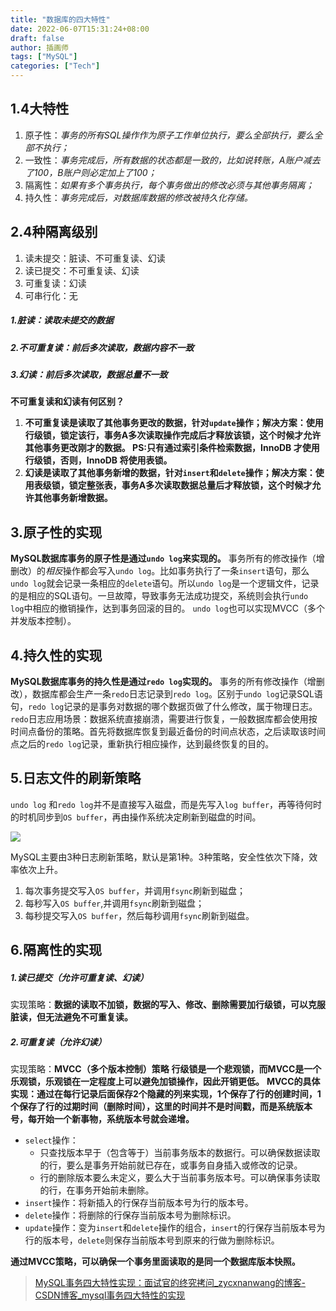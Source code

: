 ```yaml
---
title: "数据库的四大特性"
date: 2022-06-07T15:31:24+08:00
draft: false
author: 插画师
tags: ["MySQL"]
categories: ["Tech"]
---
```


## 1.4大特性
1. 原子性：*事务的所有SQL操作作为原子工作单位执行，要么全部执行，要么全部不执行；*
2. 一致性：*事务完成后，所有数据的状态都是一致的，比如说转账，A账户减去了100，B账户则必定加上了100；*
3. 隔离性：*如果有多个事务执行，每个事务做出的修改必须与其他事务隔离；*
4. 持久性：*事务完成后，对数据库数据的修改被持久化存储。*

## 2.4种隔离级别
1. 读未提交：脏读、不可重复读、幻读
2. 读已提交：不可重复读、幻读
3. 可重复读：幻读
4. 可串行化：无
##### 1.脏读：读取未提交的数据
##### 2.不可重复读：前后多次读取，数据内容不一致
##### 3.幻读：前后多次读取，数据总量不一致
**不可重复读和幻读有何区别？**
1. **不可重复读是读取了其他事务更改的数据，针对`update`操作；解决方案：使用行级锁，锁定该行，事务A多次读取操作完成后才释放该锁，这个时候才允许其他事务更改刚才的数据。
   PS:只有通过索引条件检索数据，InnoDB 才使用行级锁，否则，InnoDB 将使用表锁。**
2. **幻读是读取了其他事务新增的数据，针对`insert`和`delete`操作；解决方案：使用表级锁，锁定整张表，事务A多次读取数据总量后才释放锁，这个时候才允许其他事务新增数据。**


## 3.原子性的实现
**MySQL数据库事务的原子性是通过`undo log`来实现的。**
事务所有的修改操作（增删改）的*相反*操作都会写入`undo log`。比如事务执行了一条`insert`语句，那么`undo log`就会记录一条相应的`delete`语句。所以`undo log`是一个逻辑文件，记录的是相应的SQL语句。一旦故障，导致事务无法成功提交，系统则会执行`undo log`中相应的撤销操作，达到事务回滚的目的。
`undo log`也可以实现MVCC（多个并发版本控制）。
## 4.持久性的实现
**MySQL数据库事务的持久性是通过`redo log`实现的。**
事务的所有修改操作（增删改），数据库都会生产一条`redo`日志记录到`redo log`。区别于`undo log`记录SQL语句，`redo log`记录的是事务对数据的哪个数据页做了什么修改，属于物理日志。
`redo`日志应用场景：数据系统直接崩溃，需要进行恢复，一般数据库都会使用按时间点备份的策略。首先将数据库恢复到最近备份的时间点状态，之后读取该时间点之后的`redo log`记录，重新执行相应操作，达到最终恢复的目的。

## 5.日志文件的刷新策略
`undo log` 和`redo log`并不是直接写入磁盘，而是先写入`log buffer`，再等待何时的时机同步到`OS buffer`，再由操作系统决定刷新到磁盘的时间。

![](/数据库的四大特性/1.png)

MySQL主要由3种日志刷新策略，默认是第1种。3种策略，安全性依次下降，效率依次上升。

1. 每次事务提交写入`OS buffer`，并调用`fsync`刷新到磁盘；
2. 每秒写入`OS buffer`,并调用`fsync`刷新到磁盘；
3. 每秒提交写入`OS buffer`，然后每秒调用`fsync`刷新到磁盘。
## 6.隔离性的实现
##### 1.读已提交（允许可重复读、幻读）
实现策略：**数据的读取不加锁，数据的写入、修改、删除需要加行级锁，可以克服脏读，但无法避免不可重复读。**
##### 2.可重复读（允许幻读）
实现策略：**MVCC（多个版本控制）策略**
**行级锁是一个悲观锁，而MVCC是一个乐观锁，乐观锁在一定程度上可以避免加锁操作，因此开销更低。**
**MVCC的具体实现：通过在每行记录后面保存2个隐藏的列来实现，1个保存了行的创建时间，1个保存了行的过期时间（删除时间），这里的时间并不是时间戳，而是系统版本号，每开始一个新事物，系统版本号就会递增。**
- `select`操作：
	- 只查找版本早于（包含等于）当前事务版本的数据行。可以确保数据读取的行，要么是事务开始前就已存在，或事务自身插入或修改的记录。
	- 行的删除版本要么未定义，要么大于当前事务版本号。可以确保事务读取的行，在事务开始前未删除。
- `insert`操作：将新插入的行保存当前版本号为行的版本号。
- `delete`操作：将删除的行保存当前版本号为删除标识。
- `update`操作：变为`insert`和`delete`操作的组合，`insert`的行保存当前版本号为行的版本号，`delete`则保存当前版本号到原来的行做为删除标识。

**通过MVCC策略，可以确保一个事务里面读取的是同一个数据库版本快照。**

> [MySQL事务四大特性实现：面试官的终究拷问_zycxnanwang的博客-CSDN博客_mysql事务四大特性的实现](https://blog.csdn.net/zycxnanwang/article/details/105742160)
